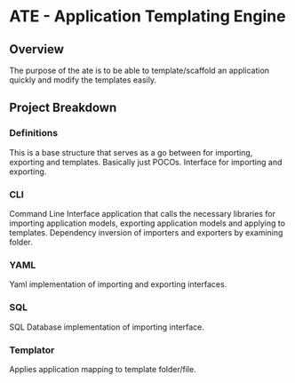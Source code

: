 # ATE - Application Templating Engine

## Overview

The purpose of the ate is to be able to template/scaffold an application quickly and modify the templates easily.

## Project Breakdown

### Definitions

This is a base structure that serves as a go between for importing, exporting and templates. Basically just POCOs. Interface for importing and exporting.

### CLI

Command Line Interface application that calls the necessary libraries for importing application models, exporting application models and applying to templates. Dependency inversion of importers and exporters by examining folder.

### YAML

Yaml implementation of importing and exporting interfaces.

### SQL

SQL Database implementation of importing interface.

### Templator

Applies application mapping to template folder/file.